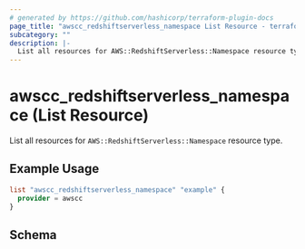```yaml
---
# generated by https://github.com/hashicorp/terraform-plugin-docs
page_title: "awscc_redshiftserverless_namespace List Resource - terraform-provider-awscc"
subcategory: ""
description: |-
  List all resources for AWS::RedshiftServerless::Namespace resource type.
---
```


# awscc_redshiftserverless_namespace (List Resource)

List all resources for `AWS::RedshiftServerless::Namespace` resource type.

## Example Usage

```terraform
list "awscc_redshiftserverless_namespace" "example" {
  provider = awscc
}
```

<!-- schema generated by tfplugindocs -->
## Schema
